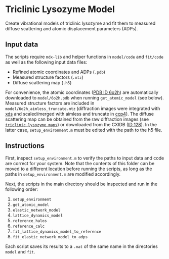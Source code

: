 # Triclinic Lysozyme Model

Create vibrational models of triclinic lysozyme and fit them to measured diffuse scattering and atomic displacement parameters (ADPs).

## Input data

The scripts require `mdx-lib` and helper functions in `model/code` and `fit/code` as well as the following input data files:

* Refined atomic coordinates and ADPs (`.pdb`)
* Measured structure factors (`.mtz`)
* Diffuse scattering map (`.h5`)

For convenience, the atomic coordinates ([PDB ID 6o2h](https://www.rcsb.org/structure/6O2H)) are automatically downloaded to `model/6o2h.pdb` when running `get_atomic_model` (see below). Measured structure factors are included in `model/6o2h_aimless_truncate.mtz` (diffraction images were integrated with [xds](http://xds.mpimf-heidelberg.mpg.de/) and scaled/merged with aimless and truncate in [ccp4](http://www.ccp4.ac.uk/)). The diffuse scattering map can be obtained from the raw diffraction images (see [`triclinic_lysozyme_maps`](../triclinic_lysozyme_maps)) or downloaded from the CXIDB ([ID 128](https://www.cxidb.org/id-128.html)). In the latter case, `setup_environment.m` must be edited with the path to the h5 file.

## Instructions

First, inspect `setup_environment.m` to verify the paths to input data and code are correct for your system. Note that the contents of this folder can be moved to a different location before running the scripts, as long as the paths in `setup_environment.m` are modified accordingly.

Next, the scripts in the main directory should be inspected and run in the following order:

1. `setup_environment`
1. `get_atomic_model`
1. `elastic_network_model`
1. `lattice_dynamics_model`
1. `reference_halos`
1. `reference_calc`
1. `fit_lattice_dynamics_model_to_reference`
1. `fit_elastic_network_model_to_adps`

Each script saves its results to a `.mat` of the same name in the directories `model` and `fit`.

